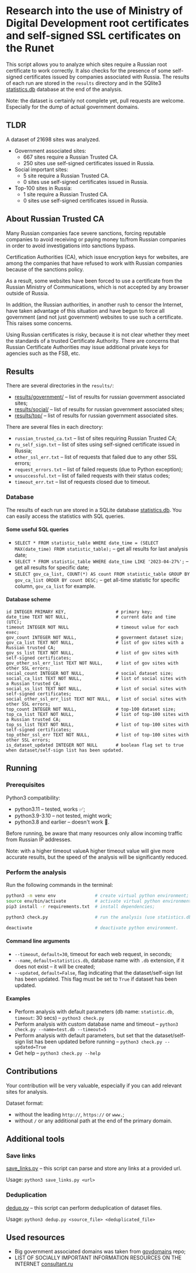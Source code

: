 # Research into the use of Ministry of Digital Development root certificates and self-signed SSL certificates on the Runet

This script allows you to analyze which sites require a Russian root certificate to work correctly.
It also checks for the presence of some self-signed certificates issued by companies associated with Russia.
The results of each run are stored in the `results` directory and in the SQlite3 [statistics.db](statistics.db) database
at the end of the analysis.

Note: the dataset is certainly not complete yet, pull requests are welcome. Especially for the dump of actual government
domains.

## TLDR

A dataset of 21698 sites was analyzed.

- Government associated sites:
  - 667 sites require a Russian Trusted CA.
  - 250 sites use self-signed certificates issued in Russia.
- Social important sites:
  - 5 site require a Russian Trusted CA.
  - 0 sites use self-signed certificates issued in Russia.
- Top-100 sites in Russia:
  - 1 site require a Russian Trusted CA.
  - 0 sites use self-signed certificates issued in Russia.

## About Russian Trusted CA

Many Russian companies face severe sanctions, forcing reputable companies to avoid receiving or paying money to/from
Russian companies in order to avoid investigations into sanctions bypass.

Certification Authorities (CA), which issue encryption keys for websites, are among the companies that have refused to
work with Russian companies because of the sanctions policy.

As a result, some websites have been forced to use a certificate from the Russian Ministry of Communications, which is
not accepted by any browser outside of Russia.

In addition, the Russian authorities, in another rush to censor the Internet, have taken advantage of this situation and
have begun to force all government (and not just government) websites to use such a certificate. This raises some
concerns.

Using Russian certificates is risky, because it is not clear whether they meet the standards of a trusted Certificate
Authority. There are concerns that Russian Certificate Authorities may issue additional private keys for agencies such
as the FSB, etc.

## Results

There are several directories in the `results/`:

- [results/government/](results/government) – list of results for russian government associated sites;
- [results/social/](results/social) – list of results for russian government associated sites;
- [results/top/](results/top) – list of results for russian government associated sites.

There are several files in each directory:

- `russian_trusted_ca.txt` – list of sites requiring Russian Trusted CA;
- `ru_self_sign.txt` – list of sites using self-signed certificate issued in Russia;
- `other_ssl_err.txt` – list of requests that failed due to any other SSL errors;
- `request_errors.txt` – list of failed requests (due to Python exception);
- `unsuccessful.txt` – list of failed requests with their status codes;
- `timeout_err.txt` – list of requests closed due to timeout.

### Database

The results of each run are stored in a SQLite database [statistics.db](statistics.db). You can easily access the
statistics with SQL queries.

#### Some useful SQL queries

- `SELECT * FROM statistic_table WHERE date_time = (SELECT MAX(date_time) FROM statistic_table);` – get all results for
  last analysis date;
- `SELECT * FROM statistic_table WHERE date_time LIKE '2023-04-27%';` – get all results for specific date;
- `SELECT gov_ca_list, COUNT(*) AS count FROM statistic_table GROUP BY gov_ca_list ORDER BY count DESC;` – get all-time
  statistic for specific column, `gov_ca_list` for example.

#### Database scheme

    id INTEGER PRIMARY KEY,                   # primary key;
    date_time TEXT NOT NULL,                  # current date and time (UTC);
    timeout INTEGER NOT NULL                  # timeout value for each exec;
    gov_count INTEGER NOT NULL,               # government dataset size;
    gov_ca_list TEXT NOT NULL,                # list of gov sites with a Russian trusted CA;
    gov_ss_list TEXT NOT NULL,                # list of gov sites with self-signed certificates;
    gov_other_ssl_err_list TEXT NOT NULL,     # list of gov sites with other SSL errors;
    social_count INTEGER NOT NULL,            # social dataset size;
    social_ca_list TEXT NOT NULL,             # list of social sites with a Russian trusted CA;
    social_ss_list TEXT NOT NULL,             # list of social sites with self-signed certificates;
    social_other_ssl_err_list TEXT NOT NULL,  # list of social sites with other SSL errors;
    top_count INTEGER NOT NULL,               # top-100 dataset size;
    top_ca_list TEXT NOT NULL,                # list of top-100 sites with a Russian trusted CA;
    top_ss_list TEXT NOT NULL,                # list of top-100 sites with self-signed certificates;
    top_other_ssl_err TEXT NOT NULL,          # list of top-100 sites with other SSL errors;
    is_dataset_updated INTEGER NOT NULL       # boolean flag set to true when dataset/self-sign list has been updated.

## Running

### Prerequisites

Python3 compatibility:

- python3.11 – tested, works ✅;
- python3.9-3.10 – not tested, might work;
- python3.8 and earlier – doesn't work 🛑.

Before running, be aware that many resources only allow incoming traffic from Russian IP addresses.

Note: with a higher timeout valueA higher timeout value will give more accurate results, but the speed of the analysis
will be significantly reduced.

### Perform the analysis

Run the following commands in the terminal:

```bash
python3 -m venv env               # create virtual python environment;
source env/bin/activate           # activate virtual python environment;
pip3 install -r requirements.txt  # install dependencies;

python3 check.py                  # run the analysis (use statistics.db and timeout=30 seconds by default);

deactivate                        # deactivate python environment.

```

#### Command line arguments

- `--timeout`, `default=30`, timeout for each web request, in seconds;
- `--name`, `default=statistics.db`, database name with `.db` extension, if it does not exist – it will be created;
- `--updated`, `default=False`, flag indicating that the dataset/self-sign list has been updated. This flag must be set to `True` if
  dataset has been updated.

#### Examples

- Perform analysis with default parameters (db name: `statistic.db`, `timeout`: 30 secs) – `python3 check.py`
- Perform analysis with custom database name and timeout – `python3 check.py --name=test.db --timeout=5`
- Perform analysis with default parameters, but set that the dataset/self-sign list has been updated before
  running – `python3 check.py --updated=True`
- Get help – `python3 check.py --help`

## Contributions

Your contribution will be very valuable, especially if you can add relevant sites for analysis.

Dataset format:

- without the leading `http://`, `https://` or `www.`;
- without `/` or any additional path at the end of the primary domain.

## Additional tools

### Save links

[save_links.py](save_links.py) – this script can parse and store any links at a provided url.

Usage:
`python3 save_links.py <url>`

### Deduplication

[dedup.py](dedup.py) – this script can perform deduplication of dataset files.

Usage:
`python3 dedup.py <source_file> <deduplicated_file>`

## Used resources

- Big government associated domains was taken from [govdomains](https://github.com/infoculture/govdomains) repo;
- LIST OF SOCIALLY IMPORTANT INFORMATION RESOURCES ON THE
  INTERNET [consultant.ru](http://www.consultant.ru/document/cons_doc_LAW_349660/5715f8a0641b857e9e101510d765f9671e6b716a/)
